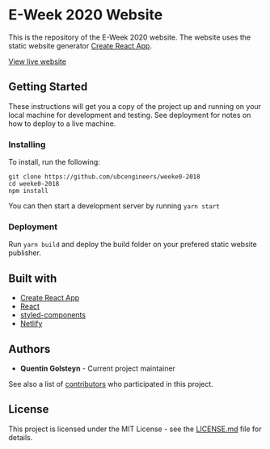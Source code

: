 # E-Week 2020 Website


This is the repository of the E-Week 2020 website. The website uses the static website generator [Create React App](https://github.com/facebook/create-react-app).

[View live website](https://weeke0.ubcengineers.ca)

## Getting Started

These instructions will get you a copy of the project up and running on your local machine for development and testing. See deployment for notes on how to deploy to a live machine.


### Installing

To install, run the following:

```
git clone https://github.com/ubcengineers/weeke0-2018
cd weeke0-2018
npm install
```

You can then start a development server by running `yarn start`

### Deployment

Run `yarn build` and deploy the build folder on your prefered static website publisher.

## Built with

* [Create React App](https://github.com/facebook/create-react-app)
* [React](https://reactjs.org/)
* [styled-components](https://github.com/styled-components/styled-components)
* [Netlify](https://www.netlify.com)

## Authors

* **Quentin Golsteyn** - Current project maintainer

See also a list of [contributors](https://github.com/ubcengineers/weeke0-2018/graphs/contributors) who participated in this project.

## License

This project is licensed under the MIT License - see the [LICENSE.md](LICENSE.md) file for details.